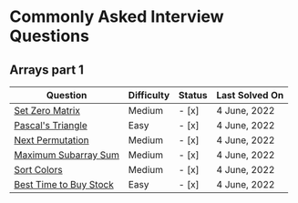 # Commonly Asked Interview Questions

## Arrays part 1

| Question                      | Difficulty | Status | Last Solved On    |
| -----------------             |-----       |-----   | -----------       |
| [Set Zero Matrix](./common-problems/arrays/SetZeroMatrix.md)               | Medium     | - [x]  | 4 June, 2022      |
| [Pascal's Triangle](./common-problems/arrays/PascalTriangle.md)            | Easy       | - [x]  | 4 June, 2022      |
| [Next Permutation](./common-problems/arrays/NextPermutation.md)            | Medium     | - [x]  | 4 June, 2022      |
| [Maximum Subarray Sum](./common-problems/arrays/MaxSubArraySum.md)         | Medium     | - [x]  | 4 June, 2022      |
| [Sort Colors](./common-problems/arrays/SortColors.md)                      | Medium     | - [x]  | 4 June, 2022      |
| [Best Time to Buy Stock](./common-problems/arrays/BuySellStocks.md)        | Easy       | - [x]  | 4 June, 2022      |